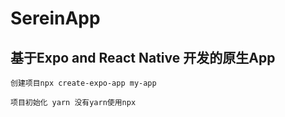 # SereinApp 
## 基于Expo and React Native 开发的原生App

`创建项目npx create-expo-app my-app` 

`项目初始化 yarn 没有yarn使用npx`


